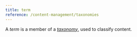 ```yaml
---
title: term
reference: /content-management/taxonomies
---
```


A _term_ is a member of a [_taxonomy_](g), used to classify content.

